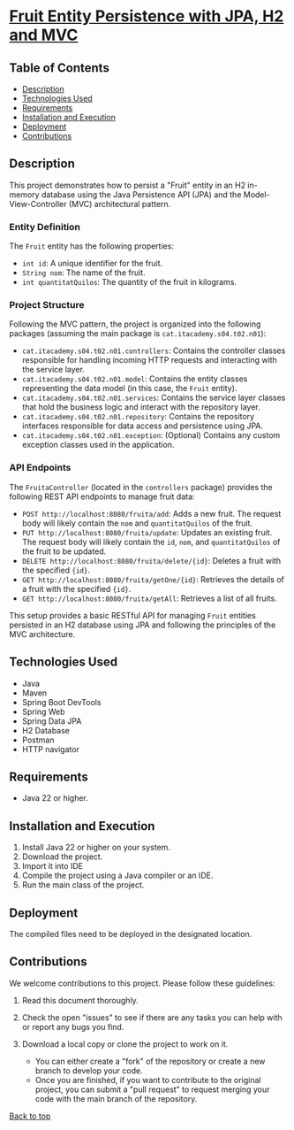 <div id="top"></div>

# <u>Fruit Entity Persistence with JPA, H2 and MVC</u>

## Table of Contents
- [Description](#Description)
- [Technologies Used](#Technologies-Used)
- [Requirements](#Requirements)
- [Installation and Execution](#installation-and-execution)
- [Deployment](#Deployment)
- [Contributions](#Contributions)


## Description

This project demonstrates how to persist a "Fruit" entity in an H2 in-memory database using the Java Persistence API (JPA) and the Model-View-Controller (MVC) architectural pattern.

### Entity Definition

The `Fruit` entity has the following properties:

* `int id`: A unique identifier for the fruit.
* `String nom`: The name of the fruit.
* `int quantitatQuilos`: The quantity of the fruit in kilograms.

### Project Structure

Following the MVC pattern, the project is organized into the following packages (assuming the main package is `cat.itacademy.s04.t02.n01`):

* `cat.itacademy.s04.t02.n01.controllers`: Contains the controller classes responsible for handling incoming HTTP requests and interacting with the service layer.
* `cat.itacademy.s04.t02.n01.model`: Contains the entity classes representing the data model (in this case, the `Fruit` entity).
* `cat.itacademy.s04.t02.n01.services`: Contains the service layer classes that hold the business logic and interact with the repository layer.
* `cat.itacademy.s04.t02.n01.repository`: Contains the repository interfaces responsible for data access and persistence using JPA.
* `cat.itacademy.s04.t02.n01.exception`: (Optional) Contains any custom exception classes used in the application.

### API Endpoints

The `FruitaController` (located in the `controllers` package) provides the following REST API endpoints to manage fruit data:

* `POST http://localhost:8080/fruita/add`: Adds a new fruit. The request body will likely contain the `nom` and `quantitatQuilos` of the fruit.
* `PUT http://localhost:8080/fruita/update`: Updates an existing fruit. The request body will likely contain the `id`, `nom`, and `quantitatQuilos` of the fruit to be updated.
* `DELETE http://localhost:8080/fruita/delete/{id}`: Deletes a fruit with the specified `{id}`.
* `GET http://localhost:8080/fruita/getOne/{id}`: Retrieves the details of a fruit with the specified `{id}`.
* `GET http://localhost:8080/fruita/getAll`: Retrieves a list of all fruits.

This setup provides a basic RESTful API for managing `Fruit` entities persisted in an H2 database using JPA and following the principles of the MVC architecture.

## Technologies Used

* Java
* Maven
* Spring Boot DevTools
* Spring Web
* Spring Data JPA
* H2 Database
* Postman
* HTTP navigator

## Requirements

* Java 22 or higher.

## Installation and Execution

1. 	Install Java 22 or higher on your system.
2.  Download the project.
3.  Import it into IDE
4.  Compile the project using a Java compiler or an IDE.
5.  Run the main class of the project.

## Deployment

The compiled files need to be deployed in the designated location.

## Contributions

We welcome contributions to this project. Please follow these guidelines:

1.  Read this document thoroughly.
2.  Check the open "issues" to see if there are any tasks you can help with or report any bugs you find.
3.  Download a local copy or clone the project to work on it.

	* You can either create a "fork" of the repository or create a new branch to develop your code.
	* Once you are finished, if you want to contribute to the original project, you can submit a "pull request" to request merging your code with the main branch of the repository.

[Back to top](#top)